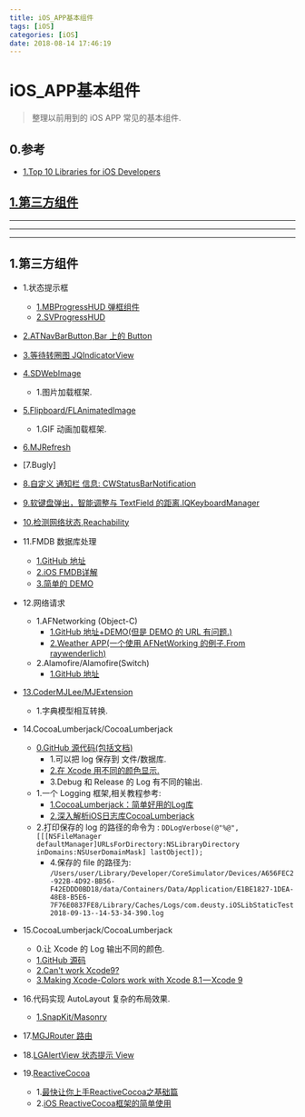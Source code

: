 ```yaml
---
title: iOS_APP基本组件
tags: [iOS]
categories: [iOS]
date: 2018-08-14 17:46:19
---
```




# iOS_APP基本组件
> 整理以前用到的  iOS APP 常见的基本组件.

<!-- more -->

## 0.参考
* [1.Top 10 Libraries for iOS Developers](https://www.raywenderlich.com/259-top-10-libraries-for-ios-developers)

## [1.第三方组件](#third_component)

***
***
***

## 1.第三方组件<a name="third_component"/>

* 1.状态提示框
	* [1.MBProgressHUD 弹框组件](https://github.com/jdg/MBProgressHUD)
	* [2.SVProgressHUD](https://github.com/SVProgressHUD/SVProgressHUD)
* [2.ATNavBarButton,Bar 上的 Button](https://github.com/emotality/ATNavBarButton)
* [3.等待转圈图 JQIndicatorView](https://gitee.com/yybz/JQIndicatorView)

* [4.SDWebImage](https://github.com/rs/SDWebImage)
	* 1.图片加载框架.

* [5.Flipboard/FLAnimatedImage](https://github.com/Flipboard/FLAnimatedImage)
	* 1.GIF 动画加载框架.

* [6.MJRefresh](https://github.com/CoderMJLee/MJRefresh)

* [7.Bugly]

* [8.自定义 通知栏 信息: CWStatusBarNotification](https://github.com/cezarywojcik/CWStatusBarNotification)

* [9.软键盘弹出，智能调整与 TextField 的距离.IQKeyboardManager](https://github.com/hackiftekhar/IQKeyboardManager)

* [10.检测网络状态,Reachability](https://github.com/tonymillion/Reachability)

* 11.FMDB 数据库处理
	* [1.GitHub 地址](https://github.com/ccgus/fmdb)
	* [2.iOS FMDB详解](http://www.imlifengfeng.com/blog/?p=512)
	* [3.简单的 DEMO](https://github.com/ghzjtian/FMDB_TEST)

* 12.网络请求
	* 1.AFNetworking (Object-C)
		* [1.GitHub 地址+DEMO(但是 DEMO 的 URL 有问题.)](https://github.com/AFNetworking/AFNetworking) 
		* [2.Weather APP(一个使用 AFNetWorking 的例子.From raywenderlich)](https://www.raywenderlich.com/2516-afnetworking-2-0-tutorial)
	* 2.Alamofire/Alamofire(Switch)
		* [1.GitHub 地址](https://github.com/Alamofire/Alamofire)

* [13.CoderMJLee/MJExtension](https://github.com/CoderMJLee/MJExtension)
	* 1.字典模型相互转换.

* 14.CocoaLumberjack/CocoaLumberjack
	* [0.GitHub 源代码(包括文档)](https://github.com/CocoaLumberjack/CocoaLumberjack)
		* 1.可以把 log 保存到 文件/数据库.
		* [2.在 Xcode 用不同的颜色显示.](https://github.com/CocoaLumberjack/CocoaLumberjack/blob/master/Documentation/XcodeColors.md)
		* 3.Debug 和 Release 的 Log 有不同的输出.
	* 1.一个 Logging 框架,相关教程参考:
		* [1.CocoaLumberjack：简单好用的Log库](https://www.jianshu.com/p/7b799bef0107)
		* [2.深入解析iOS日志库CocoaLumberjack](https://www.jianshu.com/p/d8bad0e2683c)
	* 2.打印保存的 log 的路径的命令为 : `DDLogVerbose(@"%@",[[[NSFileManager defaultManager]URLsForDirectory:NSLibraryDirectory inDomains:NSUserDomainMask] lastObject]);`
		* 4.保存的 file 的路径为: `/Users/user/Library/Developer/CoreSimulator/Devices/A656FEC2-922B-4D92-BB56-F42EDDD0BD18/data/Containers/Data/Application/E1BE1827-1DEA-48E8-B5E6-7F76E0837FE8/Library/Caches/Logs/com.deusty.iOSLibStaticTest 2018-09-13--14-53-34-390.log`

* 15.CocoaLumberjack/CocoaLumberjack
	* 0.让 Xcode 的 Log 输出不同的颜色.
	* [1.GitHub 源码	](https://github.com/robbiehanson/XcodeColors)
	* [2.Can't work Xcode9?](https://github.com/robbiehanson/XcodeColors/issues/91)
	* [3.Making Xcode-Colors work with Xcode 8.1 — Xcode 9](https://medium.com/gk-blog/making-xcode-colors-work-with-xcode-8-1-f67da74ad83f)

* 16.代码实现 AutoLayout 复杂的布局效果.
	* [1.SnapKit/Masonry](https://github.com/SnapKit/Masonry)

* 17.[MGJRouter 路由](https://github.com/meili/MGJRouter)
* 18.[LGAlertView 状态提示 View](https://github.com/Friend-LGA/LGAlertView)
* 19.[ReactiveCocoa](https://github.com/ReactiveCocoa/ReactiveCocoa)
	* 1.[最快让你上手ReactiveCocoa之基础篇](https://www.jianshu.com/p/87ef6720a096)
	* 2.[iOS ReactiveCocoa框架的简单使用](https://www.jianshu.com/p/148075efc2c9)



